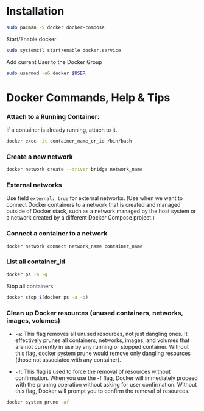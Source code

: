 # Installation

```sh
sudo pacman -S docker docker-compose
```

Start/Enable docker
```sh
sudo systemctl start/enable docker.service
```

Add current User to the Docker Group
```sh
sudo usermod -aG docker $USER
```

# Docker Commands, Help & Tips

### Attach to a Running Container:
If a container is already running, attach to it.

```sh
docker exec -it container_name_or_id /bin/bash
```

### Create a new network

```sh
docker network create --driver bridge network_name
```

### External networks

Use field `external: true` for external networks. (Use when we want to connect Docker containers to a network that is created and managed outside of Docker stack, such as a network managed by the host system or a network created by a different Docker Compose project.)

### Connect a container to a network

```sh
docker network connect network_name container_name
```

### List all container_id

```sh
docker ps -a -q
```

Stop all containers
```sh
docker stop $(docker ps -a -q)
```

### Clean up Docker resources (unused containers, networks, images, volumes)

- `-a`: This flag removes all unused resources, not just dangling ones. It effectively prunes all containers, networks, images, and volumes that are not currently in use by any running or stopped container. Without this flag, docker system prune would remove only dangling resources (those not associated with any container).

- `-f`: This flag is used to force the removal of resources without confirmation. When you use the -f flag, Docker will immediately proceed with the pruning operation without asking for user confirmation. Without this flag, Docker will prompt you to confirm the removal of resources.

```sh
docker system prune -af
```
